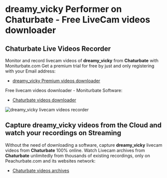 # dreamy_vicky Performer on Chaturbate - Free LiveCam videos downloader

## Chaturbate Live Videos Recorder

Monitor and record livecam videos of **dreamy_vicky** from **Chaturbate** with Moniturbate.com
Get a premium trial for free by just and only registering with your Email address:
* [dreamy_vicky Premium videos downloader](https://moniturbate.com/request-demo-licence-key.html)

Free livecam videos downloader - Moniturbate Software:
* [Chaturbate videos downloader](https://moniturbate.com/moniturbate-download-software.html)

![dreamy_vicky livecam videos recorder](https://peachurnet.com/templates/moniturbate-software.png)


## Capture dreamy_vicky videos from the Cloud and watch your recordings on Streaming

Without the need of downloading a software, capture **dreamy_vicky** livecam videos from **Chaturbate** 100% online.
Watch Livecam archives from **Chaturbate** unlimitedly from thousands of existing recordings, only on Peachurbate.com and its websites network:
* [Chaturbate videos archives](https://peachurnet.com/)